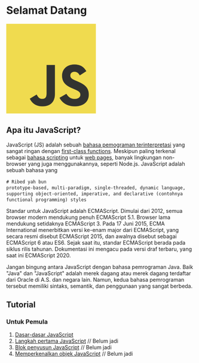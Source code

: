 # Selamat Datang

![JS Logo](https://raw.githubusercontent.com/ksvls/js/gh-pages/img/240px-JavaScript-logo.png)

## Apa itu JavaScript?

JavaScript (JS) adalah sebuah [bahasa pemograman terinterpretasi](https://en.wikipedia.org/wiki/Interpreted_language) yang sangat ringan dengan [first-class functions](https://en.wikipedia.org/wiki/First-class_function). Meskipun paling terkenal sebagai [bahasa scripting](https://en.wikipedia.org/wiki/Scripting_language) untuk [web pages](https://en.wikipedia.org/wiki/Web_page), banyak lingkungan non-browser yang juga menggunakannya, seperti Node.js. JavaScript adalah sebuah bahasa yang 
```gitignore
# Ribed yah bun
prototype-based, multi-paradigm, single-threaded, dynamic language, supporting object-oriented, imperative, and declarative (contohnya functional programming) styles
```

Standar untuk JavaScript adalah ECMAScript. Dimulai dari 2012, semua browser modern mendukung penuh ECMAScript 5.1. Browser lama mendukung setidaknya ECMAScript 3. Pada 17 Juni 2015, ECMA International menerbitkan versi ke-enam major dari ECMAScript, yang secara resmi disebut ECMAScript 2015, dan awalnya disebut sebagai ECMAScript 6 atau ES6. Sejak saat itu, standar ECMAScript berada pada siklus rilis tahunan. Dokumentasi ini mengacu pada versi draf terbaru, yang saat ini ECMAScript 2020.

Jangan bingung antara JavaScript dengan bahasa pemrograman Java. Baik "Java" dan "JavaScript" adalah merek dagang atau merek dagang terdaftar dari Oracle di A.S. dan negara lain. Namun, kedua bahasa pemrograman tersebut memiliki sintaks, semantik, dan penggunaan yang sangat berbeda.

## Tutorial

### Untuk Pemula
1. [Dasar-dasar JavaScript](https://ksvls.github.io/js/id/pemula/dasar-dasar-javascript)
2. [Langkah pertama JavaScript]() // Belum jadi
3. [Blok penyusun JavaScript]() // Belum jadi
4. [Memperkenalkan objek JavaScript]() // Belum jadi
